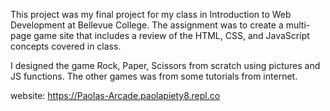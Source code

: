  <p>This project was my final project for my class in Introduction to Web Development at Bellevue College. The assignment was to create a multi-page game site that includes a review of the HTML, CSS, and JavaScript concepts covered in class.</p>
            <p>I designed the game Rock, Paper, Scissors from scratch using pictures and JS functions. The other games was from some tutorials from internet.</p>

website: https://Paolas-Arcade.paolapiety8.repl.co
